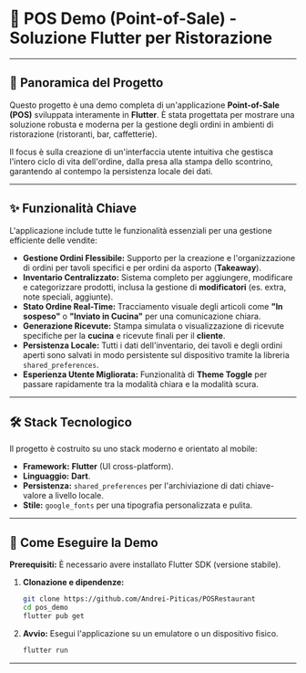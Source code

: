 
# 🧾 POS Demo (Point-of-Sale) - Soluzione Flutter per Ristorazione


---

## 🌟 Panoramica del Progetto

Questo progetto è una demo completa di un'applicazione **Point-of-Sale (POS)** sviluppata interamente in **Flutter**. È stata progettata per mostrare una soluzione robusta e moderna per la gestione degli ordini in ambienti di ristorazione (ristoranti, bar, caffetterie).

Il focus è sulla creazione di un'interfaccia utente intuitiva che gestisca l'intero ciclo di vita dell'ordine, dalla presa alla stampa dello scontrino, garantendo al contempo la persistenza locale dei dati.

---

## ✨ Funzionalità Chiave

L'applicazione include tutte le funzionalità essenziali per una gestione efficiente delle vendite:

* **Gestione Ordini Flessibile:** Supporto per la creazione e l'organizzazione di ordini per tavoli specifici e per ordini da asporto (**Takeaway**).
* **Inventario Centralizzato:** Sistema completo per aggiungere, modificare e categorizzare prodotti, inclusa la gestione di **modificatori** (es. extra, note speciali, aggiunte).
* **Stato Ordine Real-Time:** Tracciamento visuale degli articoli come **"In sospeso"** o **"Inviato in Cucina"** per una comunicazione chiara.
* **Generazione Ricevute:** Stampa simulata o visualizzazione di ricevute specifiche per la **cucina** e ricevute finali per il **cliente**.
* **Persistenza Locale:** Tutti i dati dell'inventario, dei tavoli e degli ordini aperti sono salvati in modo persistente sul dispositivo tramite la libreria `shared_preferences`.
* **Esperienza Utente Migliorata:** Funzionalità di **Theme Toggle** per passare rapidamente tra la modalità chiara e la modalità scura.

---

## 🛠️ Stack Tecnologico

Il progetto è costruito su uno stack moderno e orientato al mobile:

* **Framework:** **Flutter** (UI cross-platform).
* **Linguaggio:** **Dart**.
* **Persistenza:** `shared_preferences` per l'archiviazione di dati chiave-valore a livello locale.
* **Stile:** `google_fonts` per una tipografia personalizzata e pulita.

---

## 🚀 Come Eseguire la Demo

**Prerequisiti:** È necessario avere installato Flutter SDK (versione stabile).

1.  **Clonazione e dipendenze:**

    ```bash
    git clone https://github.com/Andrei-Piticas/POSRestaurant
    cd pos_demo
    flutter pub get
    ```

2.  **Avvio:** Esegui l'applicazione su un emulatore o un dispositivo fisico.

    ```bash
    flutter run
    ```

---
````
